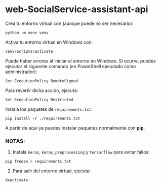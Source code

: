 # web-SocialService-assistant-api

Crea tu entorno virtual con (aunque puede no ser necesario):

```shell
python -m venv venv
```

Activa tu entorno virtual en Windows con:

```shell
venv\Scripts\activate
```

Puede haber errores al iniciar el entorno en Windows. Si ocurre, puedes ejecutar el siguiente comando (en PowerShell ejecutado como administrador):

```shell
Set-ExecutionPolicy RemoteSigned
```

Para revertir dicha acción, ejecuta:

```shell
Set-ExecutionPolicy Restricted
```

Instala los paquetes de `requirements.txt`:

```shell
pip install -r ./requirements.txt
```

A partir de aquí ya puedes instalar paquetes normalmente con **pip**.

### NOTAS:

1. Instala `keras`, `keras_preprocessing` y `tensorflow` para evitar fallos:

```shell
pip freeze > requirements.txt
```

2. Para salir del entorno virtual, ejecuta:

```shell
deactivate
```
